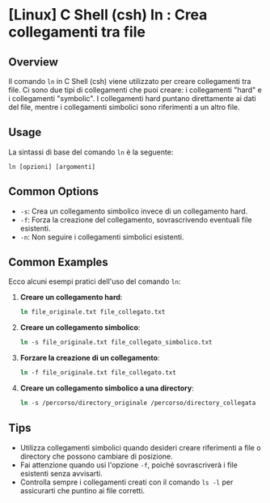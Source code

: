 # [Linux] C Shell (csh) ln <Utilizzo equivalente in italiano>: Crea collegamenti tra file

## Overview
Il comando `ln` in C Shell (csh) viene utilizzato per creare collegamenti tra file. Ci sono due tipi di collegamenti che puoi creare: i collegamenti "hard" e i collegamenti "symbolic". I collegamenti hard puntano direttamente ai dati del file, mentre i collegamenti simbolici sono riferimenti a un altro file.

## Usage
La sintassi di base del comando `ln` è la seguente:

```
ln [opzioni] [argomenti]
```

## Common Options
- `-s`: Crea un collegamento simbolico invece di un collegamento hard.
- `-f`: Forza la creazione del collegamento, sovrascrivendo eventuali file esistenti.
- `-n`: Non seguire i collegamenti simbolici esistenti.

## Common Examples
Ecco alcuni esempi pratici dell'uso del comando `ln`:

1. **Creare un collegamento hard**:
   ```csh
   ln file_originale.txt file_collegato.txt
   ```

2. **Creare un collegamento simbolico**:
   ```csh
   ln -s file_originale.txt file_collegato_simbolico.txt
   ```

3. **Forzare la creazione di un collegamento**:
   ```csh
   ln -f file_originale.txt file_collegato.txt
   ```

4. **Creare un collegamento simbolico a una directory**:
   ```csh
   ln -s /percorso/directory_originale /percorso/directory_collegata
   ```

## Tips
- Utilizza collegamenti simbolici quando desideri creare riferimenti a file o directory che possono cambiare di posizione.
- Fai attenzione quando usi l'opzione `-f`, poiché sovrascriverà i file esistenti senza avvisarti.
- Controlla sempre i collegamenti creati con il comando `ls -l` per assicurarti che puntino ai file corretti.